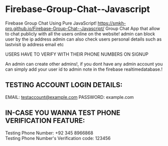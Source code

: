 # Firebase-Group-Chat--Javascript
Firebase Group Chat Using Pure JavaScript! https://smkh-pro.github.io/Firebase-Group-Chat--Javascript/
Group Chat App that allow to chat publicly with all the users online on the website! admin can block user by the ip address admin can also check users personal details such as lastvisit ip address email etc

USERS HAVE TO VERIFY WITH THEIR PHONE NUMBERS ON SIGNUP

An admin can create other admins!, if you dont have any admin account you can simply add your user id to admin note in the firebase realtimedatabase.!



## TESTING ACCOUNT LOGIN DETAILS:

EMAIL: testaccount@example.com
PASSWORD: example.com

## IN-CASE YOU WANNA TEST PHONE VERIFICATION FEATURE:
Testing Phone Number: +92 345 8966868	
Testing Phone Number's Verification code: 123456
